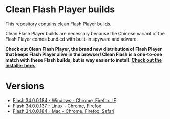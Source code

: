 # Clean Flash Player builds

This repository contains clean Flash Player builds.

Clean Flash Player builds are necessary because the Chinese variant of the Flash Player comes bundled with built-in spyware and adware.

**Check out Clean Flash Player, the brand new distribution of Flash Player that keeps Flash Player alive in the browser! Clean Flash is a one-to-one match with these Flash builds, but is way easier to install. [Check out the installer here.](https://github.com/CleanFlash/installer)**

# Versions

- [Flash 34.0.0.184 - Windows - Chrome, Firefox, IE](https://github.com/darktohka/clean-flash-builds/releases/tag/v1.13)
- [Flash 34.0.0.137 - Linux - Chrome, Firefox](https://github.com/darktohka/clean-flash-builds/releases/tag/v1.7)
- [Flash 34.0.0.184 - Mac - Chrome, Firefox, Safari](https://github.com/darktohka/clean-flash-builds/releases/tag/v1.14)
